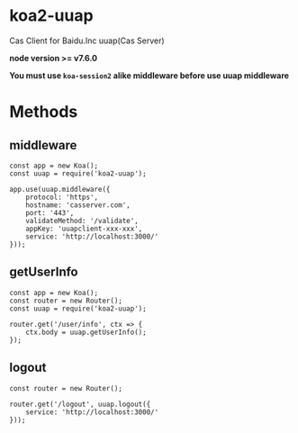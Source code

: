 # koa2-uuap

Cas Client for Baidu.Inc uuap(Cas Server)

**node version >= v7.6.0**

**You must use `koa-session2` alike middleware before use uuap middleware**

# Methods

## middleware

```
const app = new Koa();
const uuap = require('koa2-uuap');

app.use(uuap.middleware({
    protocol: 'https',
    hostname: 'casserver.com',
    port: '443',
    validateMethod: '/validate',
    appKey: 'uuapclient-xxx-xxx',
    service: 'http://localhost:3000/'
}));

```

## getUserInfo

```
const app = new Koa();
const router = new Router();
const uuap = require('koa2-uuap');

router.get('/user/info', ctx => {
    ctx.body = uuap.getUserInfo();
});

```

## logout

```
const router = new Router();

router.get('/logout', uuap.logout({
    service: 'http://localhost:3000/'
}));
```